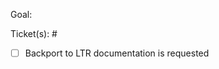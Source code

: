 <!---
Include a few sentences describing the overall goals for this Pull Request.
 
A list of issues is at https://github.com/qgis/QGIS-Documentation/issues.
Add "fix #issuenumber" for each issue the PR fixes. The ticket(s) will be closed automatically.
If your PR doesn't fix entirely the ticket, only add the ticket(s) reference preceded by # character.
-->
Goal:

Ticket(s): #
<!---
Indicate whether the fix should be backported to previous release.
Replace the space between square brackets by a `x` to make it checked.
-->
- [ ] Backport to LTR documentation is requested

<!---
Reviewing is a process done by community members, mostly on a volunteer basis.
We try to keep the overhead as small as possible and appreciate if you help us.
Please read carefully and ensure you comply with our writing guidelines at
https://docs.qgis.org/testing/en/docs/documentation_guidelines/index.html.
Feel free to ask in a comment or the (qgis-community-team mailing list)
[https://lists.osgeo.org/mailman/listinfo/qgis-community-team] if you have troubles with any item.
--->
